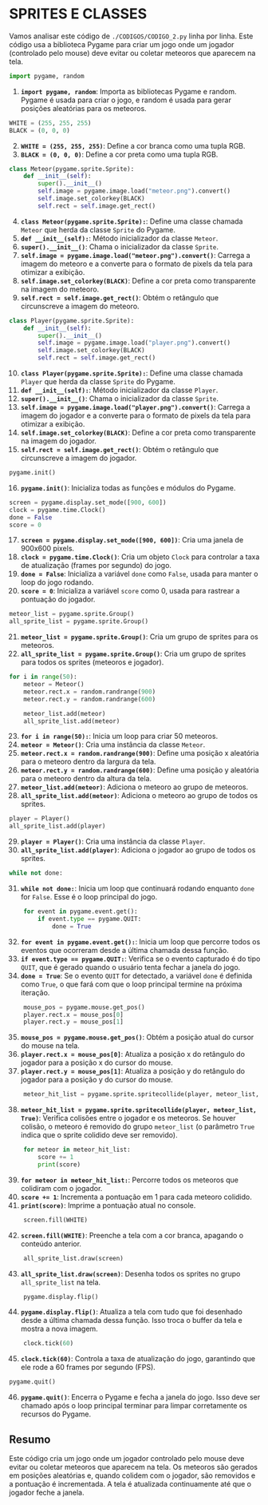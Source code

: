 # SPRITES E CLASSES
Vamos analisar este código de `./CODIGOS/CODIGO_2.py` linha por linha. Este código usa a biblioteca Pygame para criar um jogo onde um jogador (controlado pelo mouse) deve evitar ou coletar meteoros que aparecem na tela.

```python
import pygame, random
```
1. **`import pygame, random`**: Importa as bibliotecas Pygame e random. Pygame é usada para criar o jogo, e random é usada para gerar posições aleatórias para os meteoros.

```python
WHITE = (255, 255, 255)
BLACK = (0, 0, 0)
```
2. **`WHITE = (255, 255, 255)`**: Define a cor branca como uma tupla RGB.
3. **`BLACK = (0, 0, 0)`**: Define a cor preta como uma tupla RGB.

```python
class Meteor(pygame.sprite.Sprite):
    def __init__(self):
        super().__init__()
        self.image = pygame.image.load("meteor.png").convert()
        self.image.set_colorkey(BLACK)
        self.rect = self.image.get_rect()
```
4. **`class Meteor(pygame.sprite.Sprite):`**: Define uma classe chamada `Meteor` que herda da classe `Sprite` do Pygame.
5. **`def __init__(self):`**: Método inicializador da classe `Meteor`.
6. **`super().__init__()`**: Chama o inicializador da classe `Sprite`.
7. **`self.image = pygame.image.load("meteor.png").convert()`**: Carrega a imagem do meteoro e a converte para o formato de pixels da tela para otimizar a exibição.
8. **`self.image.set_colorkey(BLACK)`**: Define a cor preta como transparente na imagem do meteoro.
9. **`self.rect = self.image.get_rect()`**: Obtém o retângulo que circunscreve a imagem do meteoro.

```python
class Player(pygame.sprite.Sprite):
    def __init__(self):
        super().__init__()
        self.image = pygame.image.load("player.png").convert()
        self.image.set_colorkey(BLACK)
        self.rect = self.image.get_rect()
```
10. **`class Player(pygame.sprite.Sprite):`**: Define uma classe chamada `Player` que herda da classe `Sprite` do Pygame.
11. **`def __init__(self):`**: Método inicializador da classe `Player`.
12. **`super().__init__()`**: Chama o inicializador da classe `Sprite`.
13. **`self.image = pygame.image.load("player.png").convert()`**: Carrega a imagem do jogador e a converte para o formato de pixels da tela para otimizar a exibição.
14. **`self.image.set_colorkey(BLACK)`**: Define a cor preta como transparente na imagem do jogador.
15. **`self.rect = self.image.get_rect()`**: Obtém o retângulo que circunscreve a imagem do jogador.

```python
pygame.init()
```
16. **`pygame.init()`**: Inicializa todas as funções e módulos do Pygame.

```python
screen = pygame.display.set_mode([900, 600])
clock = pygame.time.Clock()
done = False
score = 0
```
17. **`screen = pygame.display.set_mode([900, 600])`**: Cria uma janela de 900x600 pixels.
18. **`clock = pygame.time.Clock()`**: Cria um objeto `Clock` para controlar a taxa de atualização (frames por segundo) do jogo.
19. **`done = False`**: Inicializa a variável `done` como `False`, usada para manter o loop do jogo rodando.
20. **`score = 0`**: Inicializa a variável `score` como 0, usada para rastrear a pontuação do jogador.

```python
meteor_list = pygame.sprite.Group()
all_sprite_list = pygame.sprite.Group()
```
21. **`meteor_list = pygame.sprite.Group()`**: Cria um grupo de sprites para os meteoros.
22. **`all_sprite_list = pygame.sprite.Group()`**: Cria um grupo de sprites para todos os sprites (meteoros e jogador).

```python
for i in range(50):
    meteor = Meteor()
    meteor.rect.x = random.randrange(900)
    meteor.rect.y = random.randrange(600)

    meteor_list.add(meteor)
    all_sprite_list.add(meteor)
```
23. **`for i in range(50):`**: Inicia um loop para criar 50 meteoros.
24. **`meteor = Meteor()`**: Cria uma instância da classe `Meteor`.
25. **`meteor.rect.x = random.randrange(900)`**: Define uma posição x aleatória para o meteoro dentro da largura da tela.
26. **`meteor.rect.y = random.randrange(600)`**: Define uma posição y aleatória para o meteoro dentro da altura da tela.
27. **`meteor_list.add(meteor)`**: Adiciona o meteoro ao grupo de meteoros.
28. **`all_sprite_list.add(meteor)`**: Adiciona o meteoro ao grupo de todos os sprites.

```python
player = Player()
all_sprite_list.add(player)
```
29. **`player = Player()`**: Cria uma instância da classe `Player`.
30. **`all_sprite_list.add(player)`**: Adiciona o jogador ao grupo de todos os sprites.

```python
while not done:
```
31. **`while not done:`**: Inicia um loop que continuará rodando enquanto `done` for `False`. Esse é o loop principal do jogo.

```python
    for event in pygame.event.get():
        if event.type == pygame.QUIT:
            done = True
```
32. **`for event in pygame.event.get():`**: Inicia um loop que percorre todos os eventos que ocorreram desde a última chamada dessa função.
33. **`if event.type == pygame.QUIT:`**: Verifica se o evento capturado é do tipo `QUIT`, que é gerado quando o usuário tenta fechar a janela do jogo.
34. **`done = True`**: Se o evento `QUIT` for detectado, a variável `done` é definida como `True`, o que fará com que o loop principal termine na próxima iteração.

```python
    mouse_pos = pygame.mouse.get_pos()
    player.rect.x = mouse_pos[0]
    player.rect.y = mouse_pos[1]
```
35. **`mouse_pos = pygame.mouse.get_pos()`**: Obtém a posição atual do cursor do mouse na tela.
36. **`player.rect.x = mouse_pos[0]`**: Atualiza a posição x do retângulo do jogador para a posição x do cursor do mouse.
37. **`player.rect.y = mouse_pos[1]`**: Atualiza a posição y do retângulo do jogador para a posição y do cursor do mouse.

```python
    meteor_hit_list = pygame.sprite.spritecollide(player, meteor_list, True)
```
38. **`meteor_hit_list = pygame.sprite.spritecollide(player, meteor_list, True)`**: Verifica colisões entre o jogador e os meteoros. Se houver colisão, o meteoro é removido do grupo `meteor_list` (o parâmetro `True` indica que o sprite colidido deve ser removido).

```python
    for meteor in meteor_hit_list:
        score += 1
        print(score)
```
39. **`for meteor in meteor_hit_list:`**: Percorre todos os meteoros que colidiram com o jogador.
40. **`score += 1`**: Incrementa a pontuação em 1 para cada meteoro colidido.
41. **`print(score)`**: Imprime a pontuação atual no console.

```python
    screen.fill(WHITE)
```
42. **`screen.fill(WHITE)`**: Preenche a tela com a cor branca, apagando o conteúdo anterior.

```python
    all_sprite_list.draw(screen)
```
43. **`all_sprite_list.draw(screen)`**: Desenha todos os sprites no grupo `all_sprite_list` na tela.

```python
    pygame.display.flip()
```
44. **`pygame.display.flip()`**: Atualiza a tela com tudo que foi desenhado desde a última chamada dessa função. Isso troca o buffer da tela e mostra a nova imagem.

```python
    clock.tick(60)
```
45. **`clock.tick(60)`**: Controla a taxa de atualização do jogo, garantindo que ele rode a 60 frames por segundo (FPS).

```python
pygame.quit()
```
46. **`pygame.quit()`**: Encerra o Pygame e fecha a janela do jogo. Isso deve ser chamado após o loop principal terminar para limpar corretamente os recursos do Pygame.

## Resumo
Este código cria um jogo onde um jogador controlado pelo mouse deve evitar ou coletar meteoros que aparecem na tela. Os meteoros são gerados em posições aleatórias e, quando colidem com o jogador, são removidos e a pontuação é incrementada. A tela é atualizada continuamente até que o jogador feche a janela.